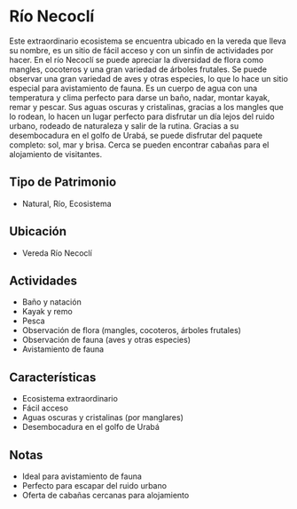 # Río Necoclí

Este extraordinario ecosistema se encuentra ubicado en la vereda que lleva su nombre, es un sitio de fácil acceso y con un sinfín de actividades por hacer. En el río Necoclí se puede apreciar la diversidad de flora como mangles, cocoteros y una gran variedad de árboles frutales. Se puede observar una gran variedad de aves y otras especies, lo que lo hace un sitio especial para avistamiento de fauna. Es un cuerpo de agua con una temperatura y clima perfecto para darse un baño, nadar, montar kayak, remar y pescar. Sus aguas oscuras y cristalinas, gracias a los mangles que lo rodean, lo hacen un lugar perfecto para disfrutar un día lejos del ruido urbano, rodeado de naturaleza y salir de la rutina. Gracias a su desembocadura en el golfo de Urabá, se puede disfrutar del paquete completo: sol, mar y brisa. Cerca se pueden encontrar cabañas para el alojamiento de visitantes.

## Tipo de Patrimonio
- Natural, Río, Ecosistema

## Ubicación
- Vereda Río Necoclí

## Actividades
- Baño y natación
- Kayak y remo
- Pesca
- Observación de flora (mangles, cocoteros, árboles frutales)
- Observación de fauna (aves y otras especies)
- Avistamiento de fauna

## Características
- Ecosistema extraordinario
- Fácil acceso
- Aguas oscuras y cristalinas (por manglares)
- Desembocadura en el golfo de Urabá

## Notas
- Ideal para avistamiento de fauna
- Perfecto para escapar del ruido urbano
- Oferta de cabañas cercanas para alojamiento 